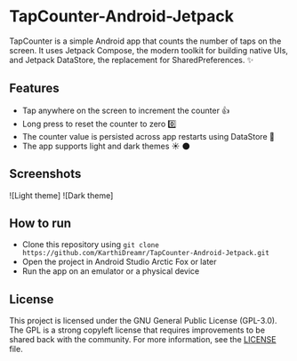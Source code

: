 # TapCounter-Android-Jetpack

TapCounter is a simple Android app that counts the number of taps on the screen. It uses Jetpack Compose, the modern toolkit for building native UIs, and Jetpack DataStore, the replacement for SharedPreferences. :sparkles:

## Features

- Tap anywhere on the screen to increment the counter :+1:
- Long press to reset the counter to zero :zero:
- The counter value is persisted across app restarts using DataStore :floppy_disk:
- The app supports light and dark themes :sunny: :new_moon:

## Screenshots

![Light theme]
![Dark theme]

## How to run

- Clone this repository using `git clone https://github.com/KarthiDreamr/TapCounter-Android-Jetpack.git`
- Open the project in Android Studio Arctic Fox or later
- Run the app on an emulator or a physical device

## License

This project is licensed under the GNU General Public License (GPL-3.0). The GPL is a strong copyleft license that requires improvements to be shared back with the community. For more information, see the [LICENSE](LICENSE) file.
